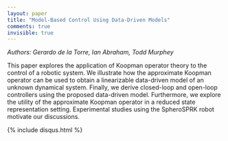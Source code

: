 ```yaml
---
layout: paper
title: "Model-Based Control Using Data-Driven Models"
comments: true
invisible: true
---
```


<p class="text-left"><i>Authors: Gerardo de la Torre, Ian Abraham, Todd Murphey</i></p>

This paper explores the application of Koopman operator theory to the control of a robotic system. We illustrate how the approximate Koopman operator can be used to obtain a linearizable data-driven model of an unknown dynamical system. Finally, we derive closed-loop and open-loop controllers using the proposed data-driven model. Furthermore, we explore the utility of the approximate Koopman operator in a reduced state representation setting. Experimental studies using the SpheroSPRK robot motivate our discussions.

{% include disqus.html %}